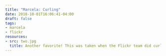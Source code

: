 ```yaml
---
title: "Marcela: Curling"
date: 2018-10-01T16:06:41-04:00
draft: false
tags:
- marcela
- flickr
resources:
- src: two.jpg
  title: Another favorite! This was taken when the Flickr team did curling. I was lucky to be in Cindy’s team—she made all of us these awesome Flickr-themed capes!
---
```

